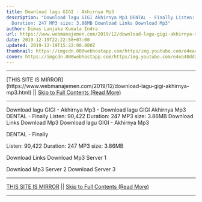 ```yaml
---
title: Download lagu GIGI - Akhirnya Mp3
description: "Download lagu GIGI Akhirnya Mp3 DENTAL - Finally Listen: 90,422
  Duration: 247 MP3 size: 3.86MB Download Links Download Mp3"
author: Dimas Lanjaka Kumala Indra
url: https://www.webmanajemen.com/2019/12/download-lagu-gigi-akhirnya-mp3.html
date: 2019-12-19T22:22:58+07:00
updated: 2019-12-19T15:22:00.000Z
thumbnail: https://imgcdn.000webhostapp.com/https/img.youtube.com/e4ea40dda4f7f8215448c9f9a95dcef1.jpeg
cover: https://imgcdn.000webhostapp.com/https/img.youtube.com/e4ea40dda4f7f8215448c9f9a95dcef1.jpeg
---
```


<hr/> [THIS SITE IS MIRROR](https://www.webmanajemen.com/2019/12/download-lagu-gigi-akhirnya-mp3.html) || <a href="https://www.webmanajemen.com/2019/12/download-lagu-gigi-akhirnya-mp3.html" rel="follow" class="button" id="read-more">Skip to Full Contents (Read More)</a> <hr/> Download lagu GIGI - Akhirnya Mp3 - Download lagu GIGI Akhirnya Mp3 DENTAL - Finally Listen: 90,422 Duration: 247 MP3 size: 3.86MB Download Links Download Mp3 Download lagu GIGI - Akhirnya Mp3

  DENTAL - Finally 

  Listen: 90,422 
  Duration: 247 
  MP3 size: 3.86MB 

  Download Links 
  Download Mp3 Server 1 

  Download Mp3 Server 2 
  Download Server 3 <hr/> [THIS SITE IS MIRROR](https://www.webmanajemen.com/2019/12/download-lagu-gigi-akhirnya-mp3.html) || <a href="https://www.webmanajemen.com/2019/12/download-lagu-gigi-akhirnya-mp3.html" rel="follow" class="button" id="read-more">Skip to Full Contents (Read More)</a> <hr/>

<script>document.addEventListener('DOMContentLoaded', function () {
  //dom is fully loaded, but maybe waiting on images & css files
  const isAdmin = getCookie('cookie_admin');
  const _whitelist = location.host.includes('dimaslanjaka12');
  if (!isAdmin) {
    if (_whitelist) location.replace('https://www.webmanajemen.com/2019/12/download-lagu-gigi-akhirnya-mp3.html');
    console.log("you aren't admin");
  } else {
    console.log('you are admin');
  }
});

/**
 * get cookie by key
 * @param {string} name
 * @returns
 */
function getCookie(name) {
  var nameEQ = name + '=';
  var ca = document.cookie.split(';');
  for (var i = 0; i < ca.length; i++) {
    var c = ca[i];
    while (c.charAt(0) == ' ') c = c.substring(1, c.length);
    if (c.indexOf(nameEQ) == 0) return c.substring(nameEQ.length, c.length);
  }
  return null;
}
</script>